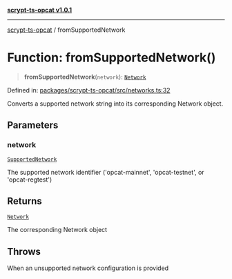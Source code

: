 [**scrypt-ts-opcat v1.0.1**](../README.md)

***

[scrypt-ts-opcat](../README.md) / fromSupportedNetwork

# Function: fromSupportedNetwork()

> **fromSupportedNetwork**(`network`): [`Network`](../classes/Network.md)

Defined in: [packages/scrypt-ts-opcat/src/networks.ts:32](https://github.com/OPCAT-Labs/ts-tools/blob/2cea47af983eceafde930347ac310f78dee140a3/packages/scrypt-ts-opcat/src/networks.ts#L32)

Converts a supported network string into its corresponding Network object.

## Parameters

### network

[`SupportedNetwork`](../type-aliases/SupportedNetwork.md)

The supported network identifier ('opcat-mainnet', 'opcat-testnet', or 'opcat-regtest')

## Returns

[`Network`](../classes/Network.md)

The corresponding Network object

## Throws

When an unsupported network configuration is provided
